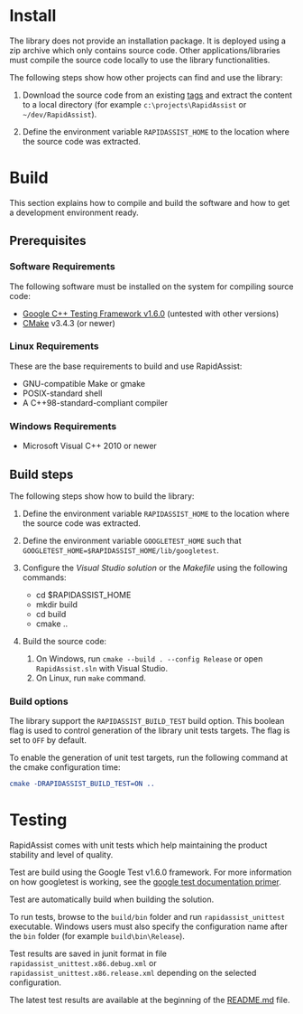 # Install #

The library does not provide an installation package. It is deployed using a zip archive which only contains source code. Other applications/libraries must compile the source code locally to use the library functionalities.

The following steps show how other projects can find and use the library:

1) Download the source code from an existing [tags](http://github.com/end2endzone/RapidAssist/tags) and extract the content to a local directory (for example `c:\projects\RapidAssist` or `~/dev/RapidAssist`).

2) Define the environment variable `RAPIDASSIST_HOME` to the location where the source code was extracted.



# Build #

This section explains how to compile and build the software and how to get a development environment ready.



## Prerequisites ##

### Software Requirements ###
The following software must be installed on the system for compiling source code:

* [Google C++ Testing Framework v1.6.0](https://github.com/google/googletest/tree/release-1.6.0) (untested with other versions)
* [CMake](http://www.cmake.org/) v3.4.3 (or newer)

### Linux Requirements ###

These are the base requirements to build and use RapidAssist:

  * GNU-compatible Make or gmake
  * POSIX-standard shell
  * A C++98-standard-compliant compiler

### Windows Requirements ###

* Microsoft Visual C++ 2010 or newer



## Build steps ##

The following steps show how to build the library:

1) Define the environment variable `RAPIDASSIST_HOME` to the location where the source code was extracted.

2) Define the environment variable `GOOGLETEST_HOME` such that `GOOGLETEST_HOME=$RAPIDASSIST_HOME/lib/googletest`.

3) Configure the _Visual Studio solution_ or the _Makefile_ using the following commands:

   * cd $RAPIDASSIST_HOME
   * mkdir build
   * cd build
   * cmake ..

4) Build the source code:
   1) On Windows, run `cmake --build . --config Release` or open `RapidAssist.sln` with Visual Studio.
   2) On Linux, run `make` command.



### Build options ###

The library support the `RAPIDASSIST_BUILD_TEST` build option. This boolean flag is used to control generation of the library unit tests targets. The flag is set to `OFF` by default.

To enable the generation of unit test targets, run the following command at the cmake configuration time:
```cmake
cmake -DRAPIDASSIST_BUILD_TEST=ON ..
```



# Testing #

RapidAssist comes with unit tests which help maintaining the product stability and level of quality.

Test are build using the Google Test v1.6.0 framework. For more information on how googletest is working, see the [google test documentation primer](https://github.com/google/googletest/blob/release-1.8.0/googletest/docs/V1_6_Primer.md).  

Test are automatically build when building the solution.

To run tests, browse to the `build/bin` folder and run `rapidassist_unittest` executable. Windows users must also specify the configuration name after the `bin` folder (for example `build\bin\Release`).

Test results are saved in junit format in file `rapidassist_unittest.x86.debug.xml` or `rapidassist_unittest.x86.release.xml` depending on the selected configuration.

The latest test results are available at the beginning of the [README.md](README.md) file.

